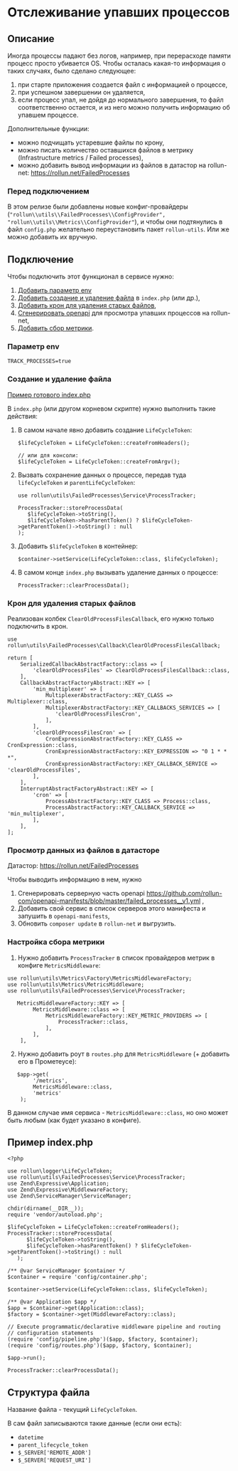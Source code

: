 # Отслеживание упавших процессов

## Описание
Иногда процессы падают без логов, например, при перерасходе памяти процесс просто убивается OS. Чтобы осталась какая-то информация о таких случаях, было сделано следующее:
1. при старте приложения создается файл с информацией о процессе,
2. при успешном завершении он удаляется,
3. если процесс упал, не дойдя до нормального завершения, то файл соответственно остается, и из него можно получить информацию об упавшем процессе.

Дополнительные функции:
* можно подчищать устаревшие файлы по крону,
* можно писать количество оставшихся файлов в метрику (Infrastructure metrics / Failed processes),
* можно добавить вывод информации из файлов в датастор на rollun-net: https://rollun.net/FailedProcesses


### Перед подключением

В этом релизе были добавлены новые конфиг-провайдеры (`"rollun\\utils\\FailedProcesses\\ConfigProvider", "rollun\\utils\\Metrics\\ConfigProvider"`), и чтобы они подтянулись в файл `config.php` желательно переустановить пакет `rollun-utils`. Или же можно добавить их вручную.

## Подключение

Чтобы подключить этот функционал в сервисе нужно:

1. [Добавить параметр env](#параметр-env)
2. [Добавить создание и удаление файла](#создание-и-удаление-файла) в `index.php` (или др.),
3. [Добавить крон для удаления старых файлов](#крон-для-удаления-старых-файлов),
4. [Сгенерировать openapi](#просмотр-данных-из-файлов-в-датасторе) для просмотра упавших процессов на rollun-net,
5. [Добавить сбор метрики](#настройка-сбора-метрики).

### Параметр env

```
TRACK_PROCESSES=true
```

### Создание и удаление файла
[Пример готового index.php](#пример-indexphp)

В `index.php` (или другом корневом скрипте) нужно выполнить такие действия:
1. В самом начале явно добавить создание `LifeCycleToken`:
    ```
    $lifeCycleToken = LifeCycleToken::createFromHeaders();
    
    // или для консоли:
    $lifeCycleToken = LifeCycleToken::createFromArgv();
    ```
2. Вызвать сохранение данных о процессе, передав туда `lifeCycleToken` и `parentLifeCycleToken`:
   ```
   use rollun\utils\FailedProcesses\Service\ProcessTracker;
   
   ProcessTracker::storeProcessData(
      $lifeCycleToken->toString(),
      $lifeCycleToken->hasParentToken() ? $lifeCycleToken->getParentToken()->toString() : null
   );
   ```
3. Добавить `$lifeCycleToken` в контейнер:
   ```
   $container->setService(LifeCycleToken::class, $lifeCycleToken);
   ```
4. В самом конце `index.php` вызывать удаление данных о процессе:
   ```
   ProcessTracker::clearProcessData();
   ```
   
### Крон для удаления старых файлов

Реализован колбек `ClearOldProcessFilesCallback`, его нужно только подключить в крон.

```
use rollun\utils\FailedProcesses\Callback\ClearOldProcessFilesCallback;

return [
    SerializedCallbackAbstractFactory::class => [
        'clearOldProcessFiles' => ClearOldProcessFilesCallback::class,
    ],
    CallbackAbstractFactoryAbstract::KEY => [
        'min_multiplexer' => [
            MultiplexerAbstractFactory::KEY_CLASS => Multiplexer::class,
            MultiplexerAbstractFactory::KEY_CALLBACKS_SERVICES => [
               'clearOldProcessFilesCron',
            ],
        ],
        'clearOldProcessFilesCron' => [
            CronExpressionAbstractFactory::KEY_CLASS => CronExpression::class,
            CronExpressionAbstractFactory::KEY_EXPRESSION => "0 1 * * *",
            CronExpressionAbstractFactory::KEY_CALLBACK_SERVICE => 'clearOldProcessFiles',
        ],
    ],
    InterruptAbstractFactoryAbstract::KEY => [
        'cron' => [
            ProcessAbstractFactory::KEY_CLASS => Process::class,
            ProcessAbstractFactory::KEY_CALLBACK_SERVICE => 'min_multiplexer',
        ],
    ],
];
```

### Просмотр данных из файлов в датасторе

Датастор: https://rollun.net/FailedProcesses

Чтобы выводить информацию в нем, нужно 
1. Cгенерировать серверную часть openapi https://github.com/rollun-com/openapi-manifests/blob/master/failed_processes__v1.yml ,
2. Добавить свой сервис в список серверов этого манифеста и запушить в `openapi-manifests`,
3. Обновить `composer update` в `rollun-net` и выгрузить.

### Настройка сбора метрики

1. Нужно добавить `ProcessTracker` в список провайдеров метрик в конфиге `MetricsMiddleware`:

```
use rollun\utils\Metrics\Factory\MetricsMiddlewareFactory;
use rollun\utils\Metrics\MetricsMiddleware;
use rollun\utils\FailedProcesses\Service\ProcessTracker;

   MetricsMiddlewareFactory::KEY => [
        MetricsMiddleware::class => [
            MetricsMiddlewareFactory::KEY_METRIC_PROVIDERS => [
                ProcessTracker::class,
            ],
        ],
    ],
```

2. Нужно добавить роут в `routes.php` для `MetricsMiddleware` (+ добавить его в Прометеусе):

```
   $app->get(
        '/metrics',
        MetricsMiddleware::class,
        'metrics'
    );
```

В данном случае имя сервиса - `MetricsMiddleware::class`, но оно может быть любым (как будет указано в конфиге).



## Пример index.php
```
<?php

use rollun\logger\LifeCycleToken;
use rollun\utils\FailedProcesses\Service\ProcessTracker;
use Zend\Expressive\Application;
use Zend\Expressive\MiddlewareFactory;
use Zend\ServiceManager\ServiceManager;

chdir(dirname(__DIR__));
require 'vendor/autoload.php';

$lifeCycleToken = LifeCycleToken::createFromHeaders();
ProcessTracker::storeProcessData(
      $lifeCycleToken->toString(),
      $lifeCycleToken->hasParentToken() ? $lifeCycleToken->getParentToken()->toString() : null
   );

/** @var ServiceManager $container */
$container = require 'config/container.php';

$container->setService(LifeCycleToken::class, $lifeCycleToken);

/** @var Application $app */
$app = $container->get(Application::class);
$factory = $container->get(MiddlewareFactory::class);

// Execute programmatic/declarative middleware pipeline and routing
// configuration statements
(require 'config/pipeline.php')($app, $factory, $container);
(require 'config/routes.php')($app, $factory, $container);

$app->run();

ProcessTracker::clearProcessData();
```

## Структура файла
Название файла - текущий `LifeCycleToken`.

В сам файл записываются такие данные (если они есть):
* `datetime`
* `parent_lifecycle_token`
* `$_SERVER['REMOTE_ADDR']`
* `$_SERVER['REQUEST_URI']`